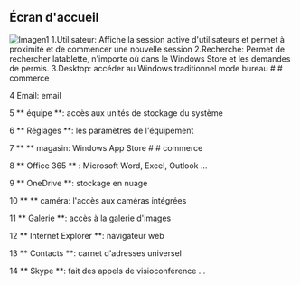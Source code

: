 ## Écran d'accueil 

![Imagen1](http://static.energysistem.com/images/manuals/42245/5491b9bb5cef4.jpg)
1.Utilisateur: Affiche la session active d'utilisateurs et permet à proximité et de commencer une nouvelle session 
2.Recherche: Permet de rechercher latablette, n'importe où dans le Windows Store et les demandes de permis. 
3.Desktop: accéder au Windows traditionnel mode bureau # # commerce 

4 Email: email 

5 ** équipe **: accès aux unités de stockage du système 

6  ** Réglages **: les paramètres de l'équipement 

7 ** ** magasin: Windows App Store # # commerce 

8 ** Office 365 ** : Microsoft Word, Excel, Outlook ... 

9 ** OneDrive **: stockage en nuage 

10 ** ** caméra: l'accès aux caméras intégrées 

11 ** Galerie **: accès à la galerie d'images 

12 ** Internet Explorer **: navigateur web 

13 ** Contacts **: carnet d'adresses universel 

14 ** Skype **: fait des appels de visioconférence ... 
